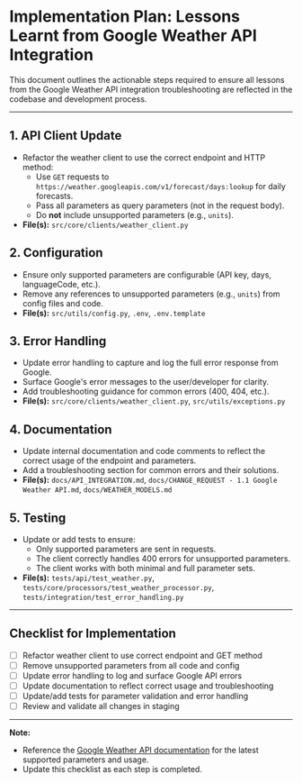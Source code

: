 # Implementation Plan: Lessons Learnt from Google Weather API Integration

This document outlines the actionable steps required to ensure all lessons from the Google Weather API integration troubleshooting are reflected in the codebase and development process.

---

## 1. API Client Update
- Refactor the weather client to use the correct endpoint and HTTP method:
  - Use `GET` requests to `https://weather.googleapis.com/v1/forecast/days:lookup` for daily forecasts.
  - Pass all parameters as query parameters (not in the request body).
  - Do **not** include unsupported parameters (e.g., `units`).
- **File(s):** `src/core/clients/weather_client.py`

## 2. Configuration
- Ensure only supported parameters are configurable (API key, days, languageCode, etc.).
- Remove any references to unsupported parameters (e.g., `units`) from config files and code.
- **File(s):** `src/utils/config.py`, `.env`, `.env.template`

## 3. Error Handling
- Update error handling to capture and log the full error response from Google.
- Surface Google's error messages to the user/developer for clarity.
- Add troubleshooting guidance for common errors (400, 404, etc.).
- **File(s):** `src/core/clients/weather_client.py`, `src/utils/exceptions.py`

## 4. Documentation
- Update internal documentation and code comments to reflect the correct usage of the endpoint and parameters.
- Add a troubleshooting section for common errors and their solutions.
- **File(s):** `docs/API_INTEGRATION.md`, `docs/CHANGE_REQUEST - 1.1 Google Weather API.md`, `docs/WEATHER_MODELS.md`

## 5. Testing
- Update or add tests to ensure:
  - Only supported parameters are sent in requests.
  - The client correctly handles 400 errors for unsupported parameters.
  - The client works with both minimal and full parameter sets.
- **File(s):** `tests/api/test_weather.py`, `tests/core/processors/test_weather_processor.py`, `tests/integration/test_error_handling.py`

---

## Checklist for Implementation
- [ ] Refactor weather client to use correct endpoint and GET method
- [ ] Remove unsupported parameters from all code and config
- [ ] Update error handling to log and surface Google API errors
- [ ] Update documentation to reflect correct usage and troubleshooting
- [ ] Update/add tests for parameter validation and error handling
- [ ] Review and validate all changes in staging

---

**Note:**
- Reference the [Google Weather API documentation](https://developers.google.com/maps/documentation/weather/daily-forecast) for the latest supported parameters and usage.
- Update this checklist as each step is completed. 